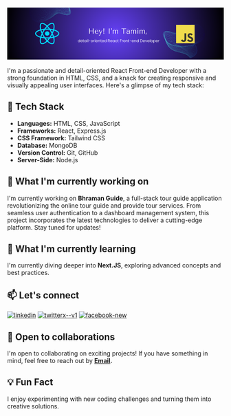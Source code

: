 ![Header Banner](./images/github-banner.png)

I'm a passionate and detail-oriented React Front-end Developer with a strong foundation in HTML, CSS, and a knack for creating responsive and visually appealing user interfaces. Here's a glimpse of my tech stack:

## 🔧 Tech Stack

- **Languages:** HTML, CSS, JavaScript
- **Frameworks:** React, Express.js
- **CSS Framework:** Tailwind CSS
- **Database:** MongoDB
- **Version Control:** Git, GitHub
- **Server-Side:** Node.js

## 🚀 What I'm currently working on

I'm currently working on **Bhraman Guide**, a full-stack tour guide application revolutionizing the online tour guide and provide tour services. From seamless user authentication to a dashboard management system, this project incorporates the latest technologies to deliver a cutting-edge platform. Stay tuned for updates!

## 🌱 What I'm currently learning

I'm currently diving deeper into **Next.JS**, exploring advanced concepts and best practices.

## 📫 Let's connect

[<img src="https://img.icons8.com/fluency/48/linkedin.png" alt="linkedin"/>](https://www.linkedin.com/in/tamim-talukdar-35a5a2287/)
[<img src="https://img.icons8.com/color/48/twitterx--v1.png" alt="twitterx--v1"/>](https://twitter.com/talukdar_32)
[<img src="https://img.icons8.com/fluency/48/facebook-new.png" alt="facebook-new"/>](https://www.facebook.com/protamim32/)

## 🤝 Open to collaborations

I'm open to collaborating on exciting projects! If you have something in mind, feel free to reach out by **[Email](s163.tamim@gmail.com).**

## 💡 Fun Fact

I enjoy experimenting with new coding challenges and turning them into creative solutions.
